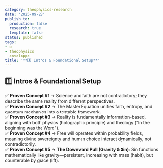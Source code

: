```yaml
---
category: theophysics-research
date: '2025-09-28'
publish_to:
  production: false
  research: true
  template: false
status: published
tags:
- o
- theophysics
- enveloppe
title: '**1️⃣ Intros & Foundational Setup**'
---
```

   
## **1️⃣ Intros & Foundational Setup**   
   
✅ **Proven Concept #1** → Science and faith are not contradictory; they describe the same reality from different perspectives.     
✅ **Proven Concept #2** → The Master Equation unifies faith, entropy, and quantum mechanics into a testable framework.     
✅ **Proven Concept #3** → Reality is fundamentally information-based, aligning with both physics (holographic principle) and theology ("In the beginning was the Word").     
✅ **Proven Concept #4** → Free will operates within probability fields, meaning divine sovereignty and human choice interact dynamically, not contradictorily.     
✅ **Proven Concept #5** → **The Downward Pull (Gravity & Sin)**: Sin functions mathematically like gravity—persistent, increasing with mass (habit), but counterable by grace (lift).